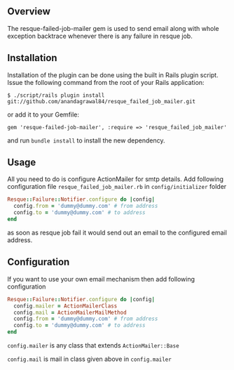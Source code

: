 Overview
--------

The resque-failed-job-mailer gem is used to send email along with whole exception backtrace whenever there is any failure in resque job.


Installation
------------

Installation of the plugin can be done using the built in Rails plugin script. Issue the following
command from the root of your Rails application:

    $ ./script/rails plugin install git://github.com/anandagrawal84/resque_failed_job_mailer.git

or add it to your Gemfile:

    gem 'resque-failed-job-mailer', :require => 'resque_failed_job_mailer'

and run `bundle install` to install the new dependency.

Usage
-----
All you need to do is configure ActionMailer for smtp details. Add following configuration file `resque_failed_job_mailer.rb` in `config/initializer` folder

```ruby
Resque::Failure::Notifier.configure do |config|
  config.from = 'dummy@dummy.com' # from address
  config.to = 'dummy@dummy.com' # to address
end
```

as soon as resque job fail it would send out an email to the configured email address.

Configuration
-------------

If you want to use your own email mechanism then add following configuration

```ruby
Resque::Failure::Notifier.configure do |config|
  config.mailer = ActionMailerClass
  config.mail = ActionMailerMailMethod
  config.from = 'dummy@dummy.com' # from address
  config.to = 'dummy@dummy.com' # to address
end
```

`config.mailer` is any class that extends `ActionMailer::Base`

`config.mail` is mail in class given above in `config.mailer`

